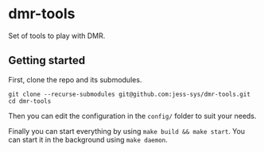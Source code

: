 # dmr-tools
Set of tools to play with DMR.

## Getting started

First, clone the repo and its submodules.
```
git clone --recurse-submodules git@github.com:jess-sys/dmr-tools.git
cd dmr-tools
```

Then you can edit the configuration in the `config/` folder to suit your needs.

Finally you can start everything by using `make build && make start`. You can start it in the background using `make daemon`.
